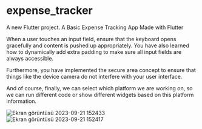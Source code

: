# expense_tracker

A new Flutter project.
A Basic Expense Tracking App Made with Flutter

When a user touches an input field, ensure that the keyboard opens gracefully and content is pushed up appropriately. You have also learned how to dynamically add extra padding to make sure all input fields are always accessible.

Furthermore, you have implemented the secure area concept to ensure that things like the device camera do not interfere with your user interface.

And of course, finally, we can select which platform we are working on, so we can run different code or show different widgets based on this platform information.

![Ekran görüntüsü 2023-09-21 152433](https://github.com/KaradumanBahri/ExpenseTracker/assets/46449677/e5c01045-72af-4efc-b8e9-a8611694b551)
![Ekran görüntüsü 2023-09-21 152417](https://github.com/KaradumanBahri/ExpenseTracker/assets/46449677/c5cbc9ff-a8ab-4add-8351-7473214c67fc)
